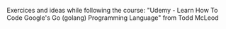 Exercices and ideas while following the course: "Udemy - Learn How To Code Google's Go (golang) Programming Language" from Todd McLeod

